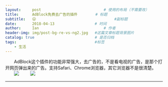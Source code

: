 ```yaml
---
layout:     post             				# 使用的布局（不需要改）
title:      AdBlock免费去广告的插件        # 标题 
subtitle:   😛 					  				#副标题
date:       2018-04-13 					# 时间
author:     Ian                  			# 作者
header-img: img/post-bg-re-vs-ng2.jpg	#这篇文章标题背景图片
catalog: true                        	# 是否归档
tags:                              		#标签
    - 生活
---
```





　　AdBlock这个插件的功能非常强大，去广告的，不是看电视的广告，是那个打开网页弹出来的广告。支持Safari、Chrome浏览器，其它浏览器不是很清楚。
　　![](https://ws4.sinaimg.cn/large/006tNc79gy1fqbb099xnjj30i40ay0sv.jpg)
　　
![](https://ws4.sinaimg.cn/large/006tNc79gy1fqbb1g52kij31a00ik75s.jpg)

***

